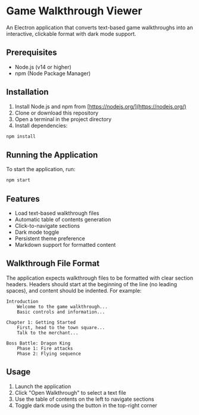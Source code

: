 # Game Walkthrough Viewer

An Electron application that converts text-based game walkthroughs into an interactive, clickable format with dark mode support.

## Prerequisites

- Node.js (v14 or higher)
- npm (Node Package Manager)

## Installation

1. Install Node.js and npm from [https://nodejs.org/](https://nodejs.org/)
2. Clone or download this repository
3. Open a terminal in the project directory
4. Install dependencies:
```bash
npm install
```

## Running the Application

To start the application, run:
```bash
npm start
```

## Features

- Load text-based walkthrough files
- Automatic table of contents generation
- Click-to-navigate sections
- Dark mode toggle
- Persistent theme preference
- Markdown support for formatted content

## Walkthrough File Format

The application expects walkthrough files to be formatted with clear section headers. Headers should start at the beginning of the line (no leading spaces), and content should be indented. For example:

```
Introduction
    Welcome to the game walkthrough...
    Basic controls and information...

Chapter 1: Getting Started
    First, head to the town square...
    Talk to the merchant...

Boss Battle: Dragon King
    Phase 1: Fire attacks
    Phase 2: Flying sequence
```

## Usage

1. Launch the application
2. Click "Open Walkthrough" to select a text file
3. Use the table of contents on the left to navigate sections
4. Toggle dark mode using the button in the top-right corner 